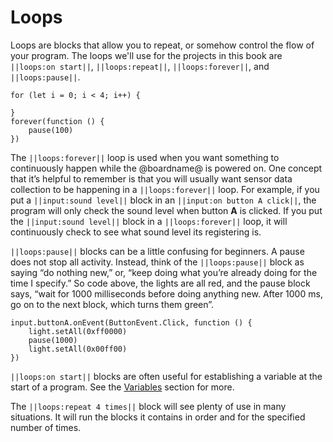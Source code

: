 # Loops

Loops are blocks that allow you to repeat, or somehow control the flow of your program. The loops we'll use for the projects in this book are ``||loops:on start||``, ``||loops:repeat||``, ``||loops:forever||``, and ``||loops:pause||``.

```blocks
for (let i = 0; i < 4; i++) {
	
}
forever(function () {
    pause(100)
})
```

The ``||loops:forever||`` loop is used when you want something to continuously happen while the @boardname@ is powered on. One concept that it’s helpful to remember is that you will usually want sensor data collection to be happening in a ``||loops:forever||`` loop. For example, if you put a ``||input:sound level||`` block in an ``||input:on button A click||``, the program will only check the sound level when button **A** is clicked. If you put the ``||input:sound level||`` block in a ``||loops:forever||`` loop, it will continuously check to see what sound level its registering is.

``||loops:pause||`` blocks can be a little confusing for beginners. A pause does not stop all activity. Instead, think of the ``||loops:pause||`` block as saying “do nothing new,” or, “keep doing what you’re already doing for the time I specify.” So code above, the lights are all red, and the pause block says, “wait for 1000 milliseconds before doing anything new. After 1000 ms, go on to the next block, which turns them green”.

```blocks
input.buttonA.onEvent(ButtonEvent.Click, function () {
    light.setAll(0xff0000)
    pause(1000)
    light.setAll(0x00ff00)
})
```

``||loops:on start||`` blocks are often useful for establishing a variable at the start of a program. See the [Variables](#) section for more.

The ``||loops:repeat 4 times||`` block will see plenty of use in many situations. It will run the blocks it contains in order and for the specified number of times.
